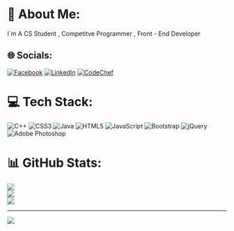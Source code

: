 # 💫 About Me:
I`m A CS Student , Competitve Programmer , Front - End Developer


## 🌐 Socials:
[![Facebook](https://img.shields.io/badge/Facebook-%231877F2.svg?logo=Facebook&logoColor=white)](https://facebook.com/AboWahbaZ) 
[![LinkedIn](https://img.shields.io/badge/LinkedIn-%230077B5.svg?logo=linkedin&logoColor=white)](https://linkedin.com/in/ahmed-mohammed-wahba-485bb8273) 
[![CodeChef](https://cdn.codechef.com/images/cc-logo.svg)](https://www.codechef.com/users/abo_wahbaz) 



# 💻 Tech Stack:
![C++](https://img.shields.io/badge/c++-%2300599C.svg?style=plastic&logo=c%2B%2B&logoColor=white) ![CSS3](https://img.shields.io/badge/css3-%231572B6.svg?style=plastic&logo=css3&logoColor=white) ![Java](https://img.shields.io/badge/java-%23ED8B00.svg?style=plastic&logo=java&logoColor=white) ![HTML5](https://img.shields.io/badge/html5-%23E34F26.svg?style=plastic&logo=html5&logoColor=white) ![JavaScript](https://img.shields.io/badge/javascript-%23323330.svg?style=plastic&logo=javascript&logoColor=%23F7DF1E) ![Bootstrap](https://img.shields.io/badge/bootstrap-%23563D7C.svg?style=plastic&logo=bootstrap&logoColor=white) ![jQuery](https://img.shields.io/badge/jquery-%230769AD.svg?style=plastic&logo=jquery&logoColor=white) ![Adobe Photoshop](https://img.shields.io/badge/adobephotoshop-%2331A8FF.svg?style=plastic&logo=adobephotoshop&logoColor=white)
# 📊 GitHub Stats:
![](https://github-readme-stats.vercel.app/api?username=abowahbaz&theme=onedark&hide_border=false&include_all_commits=false&count_private=false)<br/>
![](https://github-readme-streak-stats.herokuapp.com/?user=abowahbaz&theme=onedark&hide_border=false)<br/>
![](https://github-readme-stats.vercel.app/api/top-langs/?username=abowahbaz&theme=onedark&hide_border=false&include_all_commits=false&count_private=false&layout=compact)

---
[![](https://visitcount.itsvg.in/api?id=abowahbaz&icon=5&color=12)](https://visitcount.itsvg.in)

<!-- Proudly created with GPRM ( https://gprm.itsvg.in ) -->
